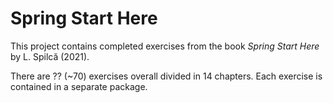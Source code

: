 # Spring Start Here

This project contains completed exercises from the book _Spring Start Here_ by L. Spilcă (2021).

There are ?? (~70) exercises overall divided in 14 chapters. Each exercise is contained in a separate package.